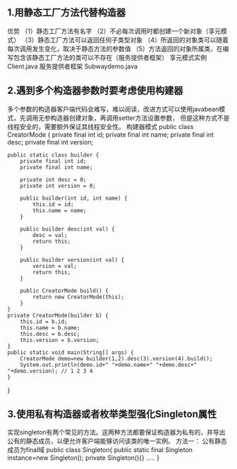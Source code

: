 ## 1.用静态工厂方法代替构造器
优势
（1）静态工厂方法有名字
（2）不必每次调用时都创建一个新对象（享元模式）
（3）静态工厂方法可以返回任何子类型对象
（4）所返回的对象类可以随着每次调用发生变化，取决于静态方法的参数值
（5）方法返回的对象所属类，在编写包含该静态工厂方法的类可以不存在（服务提供者框架）
享元模式实例Client.java
服务提供者框架 Subwaydemo.java


## 2.遇到多个构造器参数时要考虑使用构建器
多个参数的构造器客户端代码会难写，难以阅读，改进方式可以使用javabean模式，先调用无参构造器创建对象，再调用setter方法设置参数，
但是这种方式不是线程安全的，需要额外保证其线程安全性。
构建器模式
public class CreatorMode {
    private final int id;
    private final int name;
    private final int desc;
    private final int version;

    public static class builder {
        private final int id;
        private final int name;

        private int desc = 0;
        private int version = 0;

        public builder(int id, int name) {
            this.id = id;
            this.name = name;
        }

        public builder desc(int val) {
            desc = val;
            return this;
        }

        public builder version(int val) {
            version = val;
            return this;
        }

        public CreatorMode build() {
            return new CreatorMode(this);
        }
    }
    private CreatorMode(builder b) {
        this.id = b.id;
        this.name = b.name;
        this.desc = b.desc;
        this.version = b.version;
    }
    public static void main(String[] args) {
        CreatorMode demo=new builder(1,2).desc(3).version(4).build();
        System.out.println(demo.id+" "+demo.name+" "+demo.desc+" "+demo.version); // 1 2 3 4
    }
}

## 3.使用私有构造器或者枚举类型强化Singleton属性
实现singleton有两个常见的方法。这两种方法都要保证构造器为私有的，并导出公有的静态成员，以便允许客户端能够访问该类的唯一实例。
方法一： 公有静态成员为final域
public class Singleton{
        public static final Singleton instance=new Singleton();
        private Singleton(){}
   .....
    }
